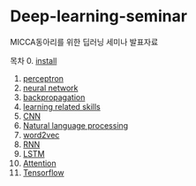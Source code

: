 # Deep-learning-seminar
MICCA동아리를 위한 딥러닝 세미나 발표자료

목차
0. [install](#install)
1. [perceptron](#perceptron)
2. [neural network](#neural-network)
3. [backpropagation](#backpropagation)
4. [learning related skills](#learning-related-skills)
5. [CNN](#CNN)
6. [Natural language processing](#Natural-language-processing)
7. [word2vec](#word2vec)
8. [RNN](#RNN)
9. [LSTM](#LSTM)
10. [Attention](#Attention)
11. [Tensorflow](#Tensorflow)
